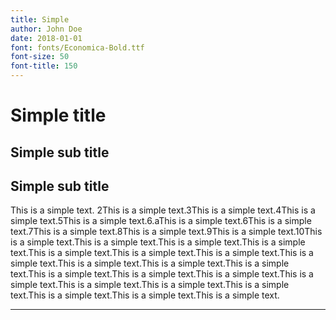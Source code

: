 ```yaml
---
title: Simple
author: John Doe
date: 2018-01-01
font: fonts/Economica-Bold.ttf
font-size: 50
font-title: 150
---
```


# Simple title
## Simple sub title
## Simple sub title
This is a simple text. 2This is a simple text.3This is a simple text.4This is a simple text.5This is a simple text.6.aThis is a simple text.6This is a simple text.7This is a simple text.8This is a simple text.9This is a simple text.10This is a simple text.This is a simple text.This is a simple text.This is a simple text.This is a simple text.This is a simple text.This is a simple text.This is a simple text.This is a simple text.This is a simple text.This is a simple text.This is a simple text.This is a simple text.This is a simple text.This is a simple text.This is a simple text.This is a simple text.This is a simple text.This is a simple text.This is a simple text.This is a simple text.

---